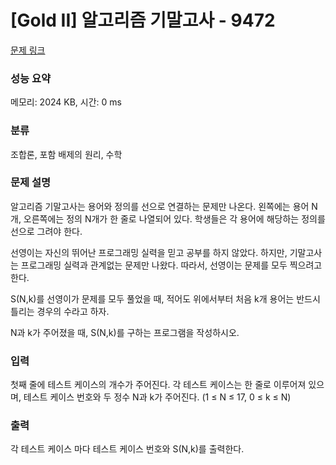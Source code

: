# [Gold II] 알고리즘 기말고사 - 9472 

[문제 링크](https://www.acmicpc.net/problem/9472) 

### 성능 요약

메모리: 2024 KB, 시간: 0 ms

### 분류

조합론, 포함 배제의 원리, 수학

### 문제 설명

<p>알고리즘 기말고사는 용어와 정의를 선으로 연결하는 문제만 나온다. 왼쪽에는 용어 N개, 오른쪽에는 정의 N개가 한 줄로 나열되어 있다. 학생들은 각 용어에 해당하는 정의를 선으로 그려야 한다.</p>

<p>선영이는 자신의 뛰어난 프로그래밍 실력을 믿고 공부를 하지 않았다. 하지만, 기말고사는 프로그래밍 실력과 관계없는 문제만 나왔다. 따라서, 선영이는 문제를 모두 찍으려고 한다.</p>

<p>S(N,k)를 선영이가 문제를 모두 풀었을 때, 적어도 위에서부터 처음 k개 용어는 반드시 틀리는 경우의 수라고 하자.</p>

<p>N과 k가 주어졌을 때, S(N,k)를 구하는 프로그램을 작성하시오.</p>

### 입력 

 <p>첫째 줄에 테스트 케이스의 개수가 주어진다. 각 테스트 케이스는 한 줄로 이루어져 있으며, 테스트 케이스 번호와 두 정수 N과 k가 주어진다. (1 ≤ N ≤ 17, 0 ≤ k ≤ N)</p>

### 출력 

 <p>각 테스트 케이스 마다 테스트 케이스 번호와 S(N,k)를 출력한다.</p>

